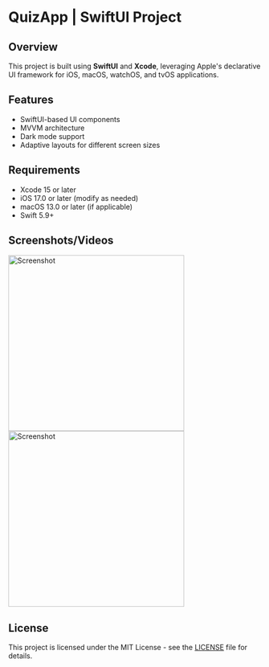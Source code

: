 # QuizApp | SwiftUI  Project

## Overview
This project is built using **SwiftUI** and **Xcode**, leveraging Apple's declarative UI framework for iOS, macOS, watchOS, and tvOS applications.

## Features
- SwiftUI-based UI components
- MVVM architecture
- Dark mode support
- Adaptive layouts for different screen sizes

## Requirements
- Xcode 15 or later
- iOS 17.0 or later (modify as needed)
- macOS 13.0 or later (if applicable)
- Swift 5.9+
  
## Screenshots/Videos
<img width="350" alt="Screenshot" src= "https://github.com/user-attachments/assets/55363aa5-dbad-434e-a5cf-df2bebdabafd">
<img width="350" alt="Screenshot" src= "https://github.com/user-attachments/assets/bc27087a-135e-46ce-889f-78cab52a6414">
  
## License
This project is licensed under the MIT License - see the [LICENSE](LICENSE) file for details.
